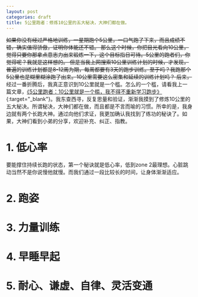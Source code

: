 ```yaml
---
layout: post
categories: draft
title: 5公里跑者：修炼10公里的五大秘决，大神们都在做。
---
```


~~如果你没有经过严格地训练，一星期跑个5公里，一口气跑了下来，而且成绩不错，确实值得骄傲，证明你体能还不错。 那么这个时候，你把目光看向10公里，觉得只要你那拿点意志力出来锻炼一下，这个目标指日可待。5公里的跑者们，你觉得呢？我就是这样想的。
但是当我上网搜索10公里训练计划的时候，才发现，普遍的训练计划都是8-12周为期，每周都要有3天的跑步训练。至于吗？我跑那个5公里也是糊里糊涂跑了出来。10公里需要这么密集和延续的训练计划吗？
后来，~~经过一番折腾后，我真正意识到10公里就是一个槛。怎么的一个槛，请看我上一篇文章，[《5公里跑者：10公里就是一个槛，我不得不重新学习跑步》](http://rm404.net/running/2024/12/12/%E9%87%8D%E5%AD%A6%E8%B7%91%E6%AD%A5.html){:target="_blank"}。我东查西寻，反复思量和验证，渐渐我摸到了修炼10公里的五大秘决。所谓秘决，大神们都在做，而且都是不言而喻的习惯。所幸的是，我身边就有两个长跑大神。通过向他们求证，我更加确认我找到了练功的秘诀了。如果，大神们看到小弟的分享，欢迎补充、纠正、指教。

# 1. 低心率
要能撑住持续长跑的状态，第一个秘诀就是低心率，低到zone 2最理想。心脏跳动当然不是你说慢他就慢。而我们通过一段比较长的时间，让身体渐渐适应。

# 2. 跑姿

# 3. 力量训练

# 4. 早睡早起

# 5. 耐心、谦虚、自律、灵活变通





<!--stackedit_data:
eyJoaXN0b3J5IjpbLTE1NDQwNTAwNzgsLTIyMjEyNzA2OSwtNz
cxMTI3NzExLC0xODA3NzM1OTk5LC03OTA5NjQyMDBdfQ==
-->